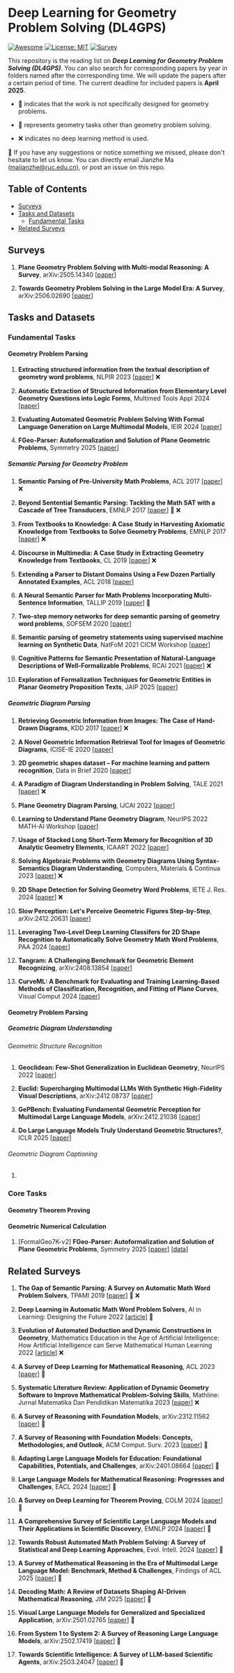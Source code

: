 # Deep Learning for Geometry Problem Solving (DL4GPS)

[![Awesome](https://awesome.re/badge.svg)](https://github.com/majianz/gps-survey) 
[![License: MIT](https://img.shields.io/badge/License-MIT-green.svg)](https://opensource.org/licenses/MIT)
[![Survey](https://img.shields.io/badge/Survey-DL4GPS-blue)](https://github.com/majianz/gps-survey) 

This repository is the reading list on ***Deep Learning for Geometry Problem Solving (DL4GPS)***. You can also search for corresponding papers by year in folders named after the corresponding time. We will update the papers after a certain period of time. The current deadline for included papers is **April 2025**.

- :large_blue_circle: indicates that the work is not specifically designed for geometry problems.

- :small_red_triangle: represents geometry tasks other than geometry problem solving.

- :x: indicates no deep learning method is used.

:bell: If you have any suggestions or notice something we missed, please don't hesitate to let us know. You can directly email Jianzhe Ma (majianzhe@ruc.edu.cn), or post an issue on this repo.

## Table of Contents

- [Surveys](#surveys)
- [Tasks and Datasets](#tasks-and-datasets)
    - [Fundamental Tasks](#fundamental-tasks)
- [Related Surveys](#related-surveys)

## Surveys

1. **Plane Geometry Problem Solving with Multi-modal Reasoning: A Survey**, arXiv:2505.14340 [[paper](https://arxiv.org/abs/2505.14340)]

2. **Towards Geometry Problem Solving in the Large Model Era: A Survey**, arXiv:2506.02690 [[paper](https://arxiv.org/abs/2506.02690)]

## Tasks and Datasets

### Fundamental Tasks

#### Geometry Problem Parsing

1. **Extracting structured information from the textual description of geometry word problems**, NLPIR 2023 [[paper](https://dl.acm.org/doi/abs/10.1145/3639233.3639255)] :x:

1. **Automatic Extraction of Structured Information from Elementary Level Geometry Questions into Logic Forms**, Multimed Tools Appl 2024 [[paper](https://link.springer.com/article/10.1007/s11042-024-20463-w)]

1. **Evaluating Automated Geometric Problem Solving With Formal Language Generation on Large Multimodal Models**, IEIR 2024 [[paper](https://ieeexplore.ieee.org/abstract/document/10959992)]

1. **FGeo-Parser: Autoformalization and Solution of Plane Geometric Problems**, Symmetry 2025 [[paper](https://www.mdpi.com/2073-8994/17/1/8)]

##### Semantic Parsing for Geometry Problem

1. **Semantic Parsing of Pre-University Math Problems**, ACL 2017 [[paper](https://aclanthology.org/P17-1195/)] :x:

1. **Beyond Sentential Semantic Parsing: Tackling the Math SAT with a Cascade of Tree Transducers**, EMNLP 2017 [[paper](https://aclanthology.org/D17-1083/)] :large_blue_circle: :x:

1. **From Textbooks to Knowledge: A Case Study in Harvesting Axiomatic Knowledge from Textbooks to Solve Geometry Problems**, EMNLP 2017 [[paper](https://aclanthology.org/D17-1081/)] :x:

1. **Discourse in Multimedia: A Case Study in Extracting Geometry Knowledge from Textbooks**, CL 2019 [[paper](https://aclanthology.org/J19-4002/)] :x:

1. **Extending a Parser to Distant Domains Using a Few Dozen Partially Annotated Examples**, ACL 2018 [[paper](https://aclanthology.org/P18-1110/)]

1. **A Neural Semantic Parser for Math Problems Incorporating Multi-Sentence Information**, TALLIP 2019 [[paper](https://dl.acm.org/doi/abs/10.1145/3314939)] :large_blue_circle:

1. **Two-step memory networks for deep semantic parsing of geometry word problems**, SOFSEM 2020 [[paper](https://dl.acm.org/doi/abs/10.1007/978-3-030-38919-2_57)]

1. **Semantic parsing of geometry statements using supervised machine learning on Synthetic Data**, NatFoM 2021 CICM Workshop [[paper](https://hal.science/hal-03327994/document)]

1. **Cognitive Patterns for Semantic Presentation of Natural-Language Descriptions of Well-Formalizable Problems**, RCAI 2021 [[paper](https://link.springer.com/chapter/10.1007/978-3-030-86855-0_22)] :x:

1. **Exploration of Formalization Techniques for Geometric Entities in Planar Geometry Proposition Texts**, JAIP 2025 \[[paper](https://www.clausiuspress.com/assets/default/article/2025/02/27/article_1740641608.pdf)]

##### Geometric Diagram Parsing

1. **Retrieving Geometric Information from Images: The Case of Hand-Drawn Diagrams**, KDD 2017 [[paper](https://link.springer.com/article/10.1007/s10618-017-0494-1)] :x:

1. **A Novel Geometric Information Retrieval Tool for Images of Geometric Diagrams**, ICISE-IE 2020 [[paper](https://ieeexplore.ieee.org/abstract/document/9418805)]

1. **2D geometric shapes dataset – For machine learning and pattern recognition**, Data in Brief 2020 [[paper](https://www.sciencedirect.com/science/article/pii/S2352340920309847)]

1. **A Paradigm of Diagram Understanding in Problem Solving**, TALE 2021 [[paper](https://ieeexplore.ieee.org/abstract/document/9678637)] :x:

1. **Plane Geometry Diagram Parsing**, IJCAI 2022 [[paper](https://www.ijcai.org/proceedings/2022/228)]

1. **Learning to Understand Plane Geometry Diagram**, NeurIPS 2022 MATH-AI Workshop [[paper](https://mathai2022.github.io/papers/6.pdf)]

1. **Usage of Stacked Long Short-Term Memory for Recognition of 3D Analytic Geometry Elements**, ICAART 2022 [[paper](https://www.scitepress.org/Papers/2022/108989/108989.pdf)]

1. **Solving Algebraic Problems with Geometry Diagrams Using Syntax-Semantics Diagram Understanding**, Computers, Materials & Continua 2023 [[paper](https://www.researchgate.net/profile/Litian-Huang/publication/375217917_Solving_Algebraic_Problems_with_Geometry_Diagrams_Using_Syntax-Semantics_Diagram_Understanding/links/654715da3fa26f66f4d60625/Solving-Algebraic-Problems-with-Geometry-Diagrams-Using-Syntax-Semantics-Diagram-Understanding.pdf)] :x:

1. **2D Shape Detection for Solving Geometry Word Problems**, IETE J. Res. 2024 [[paper](https://www.tandfonline.com/doi/abs/10.1080/03772063.2023.2274914)] :x:

1. **Slow Perception: Let's Perceive Geometric Figures Step-by-Step**, arXiv:2412.20631 \[[paper](https://arxiv.org/abs/2412.20631)]

1. **Leveraging Two-Level Deep Learning Classifers for 2D Shape Recognition to Automatically Solve Geometry Math Word Problems**, PAA 2024 [[paper](https://link.springer.com/article/10.1007/s10044-024-01321-9)]

1. **Tangram: A Challenging Benchmark for Geometric Element Recognizing**, arXiv:2408.13854 [[paper](https://arxiv.org/abs/2408.13854)]

1. **CurveML: A Benchmark for Evaluating and Training Learning-Based Methods of Classification, Recognition, and Fitting of Plane Curves**, Visual Comput 2024 [[paper](https://link.springer.com/article/10.1007/s00371-024-03292-8)]

#### Geometry Problem Parsing

##### Geometric Diagram Understanding

###### Geometric Structure Recognition

1. **Geoclidean: Few-Shot Generalization in Euclidean Geometry**, NeurIPS 2022 [[paper](https://proceedings.neurips.cc/paper_files/paper/2022/hash/feb34ce77fc8b94c85d12e608b23ce67-Abstract-Datasets_and_Benchmarks.html)]

1. **Euclid: Supercharging Multimodal LLMs With Synthetic High-Fidelity Visual Descriptions**, arXiv:2412.08737 [[paper](https://arxiv.org/abs/2412.08737)]

1. **GePBench: Evaluating Fundamental Geometric Perception for Multimodal Large Language Models**, arXiv:2412.21036 [[paper](https://arxiv.org/abs/2412.21036)]

1. **Do Large Language Models Truly Understand Geometric Structures?**, ICLR 2025 [[paper](https://openreview.net/forum?id=FjQOXenaXK)]

###### Geometric Diagram Captioning

1. 

### Core Tasks

#### Geometry Theorem Proving

#### Geometric Numerical Calculation

1. [FormalGeo7K-v2] **FGeo-Parser: Autoformalization and Solution of Plane Geometric Problems**, Symmetry 2025 [[paper](https://www.mdpi.com/2073-8994/17/1/8)] [[data](https://github.com/FormalGeo/FormalGeo)]


## Related Surveys

1. **The Gap of Semantic Parsing: A Survey on Automatic Math Word Problem Solvers**, TPAMI 2019 [[paper](https://library.oapen.org/bitstream/handle/20.500.12657/61269/978-3-031-09687-7.pdf?sequence=1#page=246)] :large_blue_circle: :x:

2. **Deep Learning in Automatic Math Word Problem Solvers**, AI in Learning: Designing the Future 2022 [[article](https://library.oapen.org/bitstream/handle/20.500.12657/61269/978-3-031-09687-7.pdf?sequence=1#page=246)] :large_blue_circle:

3. **Evolution of Automated Deduction and Dynamic Constructions in Geometry**, Mathematics Education in the Age of Artificial Intelligence: How Artificial Intelligence can Serve Mathematical Human Learning 2022 [[article](https://link.springer.com/chapter/10.1007/978-3-030-86909-0_1)] :x:

4. **A Survey of Deep Learning for Mathematical Reasoning**, ACL 2023 [[paper](https://aclanthology.org/2023.acl-long.817/)] :large_blue_circle:

5. **Systematic Literature Review: Application of Dynamic Geometry Software to Improve Mathematical Problem-Solving Skills**, Mathline: Jurnal Matematika Dan Pendidikan Matematika 2023 [[paper](https://mathline.unwir.ac.id/index.php/Mathline/article/view/458)] :x:

6. **A Survey of Reasoning with Foundation Models**, arXiv:2312.11562 [[paper](https://arxiv.org/abs/2312.11562)] :large_blue_circle:

7. **A Survey of Reasoning with Foundation Models: Concepts, Methodologies, and Outlook**, ACM Comput. Surv. 2023 [[paper](https://dl.acm.org/doi/full/10.1145/3729218)] :large_blue_circle:

8. **Adapting Large Language Models for Education: Foundational Capabilities, Potentials, and Challenges**, arXiv:2401.08664 [[paper](https://arxiv.org/abs/2401.08664)] :large_blue_circle:

9. **Large Language Models for Mathematical Reasoning: Progresses and Challenges**, EACL 2024 [[paper](https://aclanthology.org/2024.eacl-srw.17/)] :large_blue_circle:

10. **A Survey on Deep Learning for Theorem Proving**, COLM 2024 [[paper](https://openreview.net/forum?id=zlw6AHwukB)] :large_blue_circle:

11. **A Comprehensive Survey of Scientific Large Language Models and Their Applications in Scientific Discovery**, EMNLP 2024 [[paper](https://aclanthology.org/2024.emnlp-main.498/)] :large_blue_circle:

12. **Towards Robust Automated Math Problem Solving: A Survey of Statistical and Deep Learning Approaches**, Evol. Intell. 2024 [[paper](https://link.springer.com/article/10.1007/s12065-024-00957-0)] :large_blue_circle:

13. **A Survey of Mathematical Reasoning in the Era of Multimodal Large Language Model: Benchmark, Method & Challenges**, Findings of ACL 2025 [[paper](https://arxiv.org/abs/2412.11936)] :large_blue_circle:

14. **Decoding Math: A Review of Datasets Shaping AI-Driven Mathematical Reasoning**, JIM 2025 [[paper](https://www.tarupublications.com/doi/10.47974/JIM-2105)] :large_blue_circle:

15. **Visual Large Language Models for Generalized and Specialized Application**, arXiv:2501.02765 [[paper](https://arxiv.org/abs/2501.02765)] :large_blue_circle:

16. **From System 1 to System 2: A Survey of Reasoning Large Language Models**, arXiv:2502.17419 [[paper](https://arxiv.org/abs/2502.17419)] :large_blue_circle:

17. **Towards Scientific Intelligence: A Survey of LLM-based Scientific Agents**, arXiv:2503.24047 [[paper](https://arxiv.org/abs/2503.24047)] :large_blue_circle:



